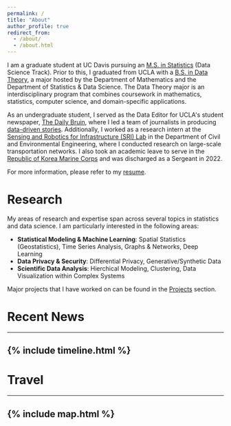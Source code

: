 ```yaml
---
permalink: /
title: "About"
author_profile: true
redirect_from: 
  - /about/
  - /about.html
---
```


I am a graduate student at UC Davis pursuing an [M.S. in Statistics](https://statistics.ucdavis.edu/) (Data Science Track). Prior to this, I graduated from UCLA with a [B.S. in Data Theory](https://datatheory.ucla.edu/learning/), a major hosted by the Department of Mathematics and the Department of Statistics & Data Science. The Data Theory major is an interdisciplinary program that combines coursework in mathematics, statistics, computer science, and domain-specific applications.

As an undergraduate student, I served as the Data Editor for UCLA's student newspaper, [The Daily Bruin](https://dailybruin.com/), where I led a team of journalists in producing [data-driven stories](https://stack.dailybruin.com/). Additionally, I worked as a research intern at the [Sensing and Robotics for Infrastructure (SRI) Lab](https://sri-lab.seas.ucla.edu/) in the Department of Civil and Environmental Engineering, where I conducted research on large-scale transportation networks. I also took an academic leave to serve in the [Republic of Korea Marine Corps](https://www.rokmc.mil.kr:10005/index.do) and was discharged as a Sergeant in 2022.

For more information, please refer to my [resume](http://cjunwon.github.io/files/Junwon_Choi_resume.pdf).

Research
===

My areas of research and expertise span across several topics in statistics and data science. I am particularly interested in the following areas:

- **Statistical Modeling & Machine Learning**: Spatial Statistics (Geostatistics), Time Series Analysis, Graphs & Networks, Deep Learning
- **Data Privacy & Security**: Differential Privacy, Generative/Synthetic Data
- **Scientific Data Analysis**: Hierchical Modeling, Clustering, Data Visualization within Complex Systems

<!-- - Spatial Statistics
  - Geostatistics
- Scientific Data Analysis
- Differential Privacy
- Generative/Synthetic Data
- Graphs & Networks
- Machine Learning
- Time Series Analysis -->

Major projects that I have worked on can be found in the [Projects](http://cjunwon.github.io/projects/) section.

Recent News
===
---
{% include timeline.html %}
---


Travel
===
---
{% include map.html %}
---